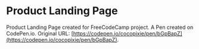 # Product Landing Page


Product Landing Page created for FreeCodeCamp project.
A Pen created on CodePen.io. Original URL: [https://codepen.io/cocopixie/pen/bGpBapZ](https://codepen.io/cocopixie/pen/bGpBapZ).


